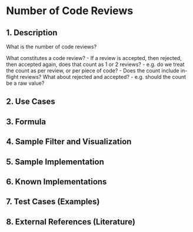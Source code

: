 # Number of Code Reviews

## 1. Description
What is the number of code reviews?

What constitutes a code review?
	- If a review is accepted, then rejected, then accepted again, does that count as 1 or 2 reviews?
		- e.g. do we treat the count as per review, or per piece of code?
	- Does the count include in-flight reviews? What about rejected and accepted?
		- e.g. should the count be a raw value? 

## 2. Use Cases

## 3. Formula

## 4. Sample Filter and Visualization

## 5. Sample Implementation

## 6. Known Implementations

## 7. Test Cases (Examples)

## 8. External References (Literature)
